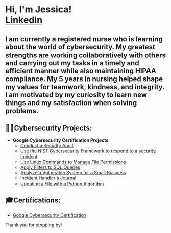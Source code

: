 <h1>Hi, I'm Jessica!   <br/><a href="https://www.linkedin.com/in/trieujessica/">LinkedIn</a> </h1>
<h2>
I am currently a registered nurse who is learning about the world of cybersecurity. My greatest strengths are working collaboratively with others and carrying out my tasks in a timely and efficient manner while also maintaining HIPAA compliance. My 5 years in nursing helped shape my values for teamwork, kindness, and integrity. I am motivated by my curiosity to learn new things and my satisfaction when solving problems. </h2>


<h2>👨‍💻Cybersecurity Projects:</h2> 

- <b>Google Cybersecurity Certification Projects </b>
  - [Conduct a Security Audit](https://github.com/jessica-trieu/GCSCAudit)
  - [Use the NIST Cybersecurity Framework to respond to a security incident](https://github.com/jessica-trieu/GCSC-IncidentReport)
  - [Use Linux Commands to Manage File Permissions](https://github.com/jessica-trieu/GCSC-LinuxPermissions)
  - [Apply Filters to SQL Queries](https://github.com/jessica-trieu/GCSC-SQLQueries/)
  - [Analyze a Vulnerable System for a Small Business](https://github.com/jessica-trieu/GCSC-VulnAssess)
  - [Incident Handler's Journal](https://github.com/jessica-trieu/GCSC-IncidentJournal)
  - [Updating a File with a Python Algorithm](https://github.com/jessica-trieu/GCSC-pythonupdate/)
 
    
<h2>🎓Certifications:</h2> 

- [Google Cybersecurity Certification](https://www.credly.com/badges/568a7631-fb12-4043-b6b3-dc33d9a60c5e/public_url)


Thank you for stopping by!


<!--
**joshmadakor1/joshmadakor1** is a ✨ _special_ ✨ repository because its `README.md` (this file) appears on your GitHub profile.

Here are some ideas to get you started:

- 🔭 I’m currently working on ...
- 🌱 I’m currently learning ...
- 👯 I’m looking to collaborate on ...
- 🤔 I’m looking for help with ...
- 💬 Ask me about ...
- 📫 How to reach me: ...
- 😄 Pronouns: ...
- ⚡ Fun fact: ...
-->

